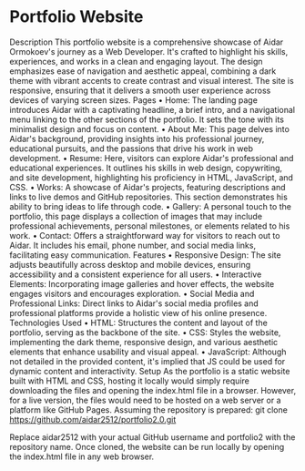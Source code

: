# Portfolio Website
Description
This portfolio website is a comprehensive showcase of Aidar Ormokoev's journey as a Web Developer. It's crafted to highlight his skills, experiences, and works in a clean and engaging layout. The design emphasizes ease of navigation and aesthetic appeal, combining a dark theme with vibrant accents to create contrast and visual interest. The site is responsive, ensuring that it delivers a smooth user experience across devices of varying screen sizes.
Pages
 • Home: The landing page introduces Aidar with a captivating headline, a brief intro, and a navigational menu linking to the other sections of the portfolio. It sets the tone with its minimalist design and focus on content.
 • About Me: This page delves into Aidar's background, providing insights into his professional journey, educational pursuits, and the passions that drive his work in web development.
 • Resume: Here, visitors can explore Aidar's professional and educational experiences. It outlines his skills in web design, copywriting, and site development, highlighting his proficiency in HTML, JavaScript, and CSS.
 • Works: A showcase of Aidar's projects, featuring descriptions and links to live demos and GitHub repositories. This section demonstrates his ability to bring ideas to life through code.
 • Gallery: A personal touch to the portfolio, this page displays a collection of images that may include professional achievements, personal milestones, or elements related to his work.
 • Contact: Offers a straightforward way for visitors to reach out to Aidar. It includes his email, phone number, and social media links, facilitating easy communication.
Features
 • Responsive Design: The site adjusts beautifully across desktop and mobile devices, ensuring accessibility and a consistent experience for all users.
 • Interactive Elements: Incorporating image galleries and hover effects, the website engages visitors and encourages exploration.
 • Social Media and Professional Links: Direct links to Aidar's social media profiles and professional platforms provide a holistic view of his online presence.
Technologies Used
 • HTML: Structures the content and layout of the portfolio, serving as the backbone of the site.
 • CSS: Styles the website, implementing the dark theme, responsive design, and various aesthetic elements that enhance usability and visual appeal.
 • JavaScript: Although not detailed in the provided content, it's implied that JS could be used for dynamic content and interactivity.
Setup
As the portfolio is a static website built with HTML and CSS, hosting it locally would simply require downloading the files and opening the index.html file in a browser. However, for a live version, the files would need to be hosted on a web server or a platform like GitHub Pages. Assuming the repository is prepared:
git clone https://github.com/aidar2512/portfolio2.0.git


Replace aidar2512 with your actual GitHub username and portfolio2 with the repository name. Once cloned, the website can be run locally by opening the index.html file in any web browser.
